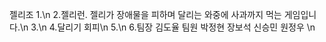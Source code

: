 젤리조
1.\n
2.젤리런. 젤리가 장애물을 피하며 달리는 와중에 사과까지 먹는 게임입니다.\n
3.\n
4.달리기 회피\n
5.\n
6.팀장 김도율 팀원 박정현 장보석 신승민 원정우 \n
